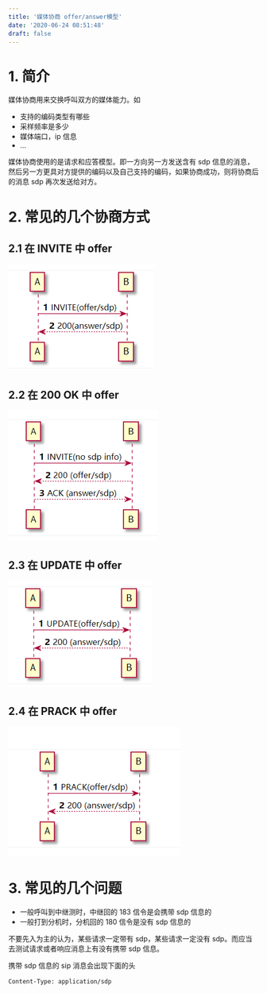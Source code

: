 ```yaml
---
title: '媒体协商 offer/answer模型'
date: '2020-06-24 08:51:48'
draft: false
---
```


# 1. 简介

媒体协商用来交换呼叫双方的媒体能力。如

-   支持的编码类型有哪些
-   采样频率是多少
-   媒体端口，ip 信息
-   ...

媒体协商使用的是请求和应答模型。即一方向另一方发送含有 sdp 信息的消息，然后另一方更具对方提供的编码以及自己支持的编码，如果协商成功，则将协商后的消息 sdp 再次发送给对方。

# 2. 常见的几个协商方式

## 2.1 在 INVITE 中 offer

![](2022-10-30-21-19-52.png)

## 2.2 在 200 OK 中 offer

![](2022-10-30-21-20-04.png)

## 2.3 在 UPDATE 中 offer

![](2022-10-30-21-20-14.png)

## 2.4 在 PRACK 中 offer

![](2022-10-30-21-20-43.png)

# 3. 常见的几个问题

-   一般呼叫到中继测时，中继回的 183 信令是会携带 sdp 信息的
-   一般打到分机时，分机回的 180 信令是没有 sdp 信息的

不要先入为主的认为，某些请求一定带有 sdp，某些请求一定没有 sdp。而应当去测试请求或者响应消息上有没有携带 sdp 信息。

携带 sdp 信息的 sip 消息会出现下面的头

```bash
Content-Type: application/sdp
```
